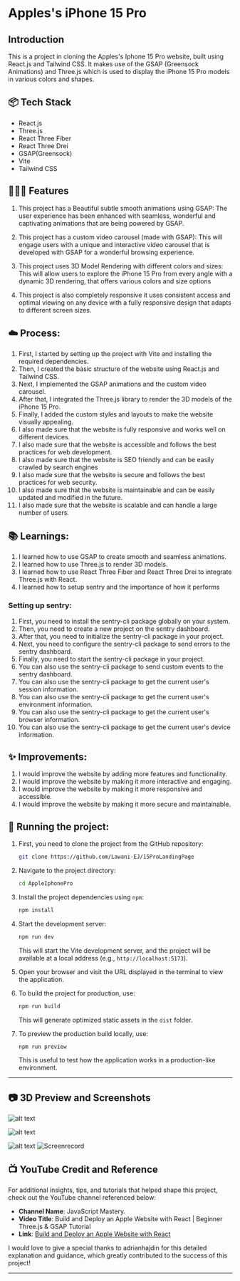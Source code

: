 # Apples's iPhone 15 Pro 
## Introduction
This is a project in cloning the Apples's Iphone 15 Pro website, built using React.js and Tailwind CSS. It makes use of the GSAP (Greensock Animations) and Three.js which is used to display the iPhone 15 Pro models in various colors and shapes.

## 📦 Tech Stack
- React.js
- Three.js
- React Three Fiber
- React Three Drei
- GSAP(Greensock)
- Vite
- Tailwind CSS

## 🧑🏿‍🍳 Features
1. This project has a Beautiful subtle smooth animations using GSAP: The user experience has been enhanced with seamless, wonderful and captivating animations that are being powered by GSAP.

2. This project has a custom video carousel (made with GSAP): This will engage users with a unique and interactive video carousel that is developed with GSAP for a wonderful browsing experience.

3. This project uses 3D Model Rendering with different colors and sizes: This will allow users to explore the iPhone 15 Pro from every angle with a dynamic 3D rendering, that offers various colors and size options

4. This project is also completely responsive it uses consistent access and optimal viewing on any device with a fully responsive design that adapts to different screen sizes.

## ☁️ Process:
1. First, I started by setting up the project with Vite and installing the required dependencies.
2. Then, I created the basic structure of the website using React.js and Tailwind CSS.
3. Next, I implemented the GSAP animations and the custom video carousel.
4. After that, I integrated the Three.js library to render the 3D models of the
iPhone 15 Pro.
5. Finally, I added the custom styles and layouts to make the website visually appealing.
6. I also made sure that the website is fully responsive and works well on different devices.
7. I also made sure that the website is accessible and follows the best practices for web development.
8. I also made sure that the website is SEO friendly and can be easily crawled by search engines
9. I also made sure that the website is secure and follows the best practices for web security.
10. I also made sure that the website is maintainable and can be easily updated and modified in
the future.
11. I also made sure that the website is scalable and can handle a large number of users.

## 📚 Learnings:
1. I learned how to use GSAP to create smooth and seamless animations.
2. I learned how to use Three.js to render 3D models.
3. I learned how to use React Three Fiber and React Three Drei to integrate Three.js with
React.
4. I learned how to setup sentry and the importance of how it performs 

### Setting up sentry:
1. First, you need to install the sentry-cli package globally on your system.
2. Then, you need to create a new project on the sentry dashboard.
3. After that, you need to initialize the sentry-cli package in your project.
4. Next, you need to configure the sentry-cli package to send errors to the sentry
dashboard.
5. Finally, you need to start the sentry-cli package in your project.
6. You can also use the sentry-cli package to send custom events to the sentry
dashboard.
7. You can also use the sentry-cli package to get the current user's session
information.
8. You can also use the sentry-cli package to get the current user's
environment information.
9. You can also use the sentry-cli package to get the current user's
browser information.
10. You can also use the sentry-cli package to get the current user's
device information.

## ✨ Improvements:
1. I would improve the website by adding more features and functionality.
2. I would improve the website by making it more interactive and engaging.
3. I would improve the website by making it more responsive and accessible.
4. I would improve the website by making it more secure and maintainable.


## 🚦 Running the project:
1. First, you need to clone the project from the GitHub repository:
   ```bash
   git clone https://github.com/Lawani-EJ/15ProLandingPage
   ```
2. Navigate to the project directory:
   ```bash
   cd AppleIphonePro
   ```
3. Install the project dependencies using `npm`:
   ```bash
   npm install
   ```
4. Start the development server:
   ```bash
   npm run dev
   ```
   This will start the Vite development server, and the project will be available at a local address (e.g., `http://localhost:5173`).

5. Open your browser and visit the URL displayed in the terminal to view the application.

6. To build the project for production, use:
   ```bash
   npm run build
   ```
   This will generate optimized static assets in the `dist` folder.

7. To preview the production build locally, use:
   ```bash
   npm run preview
   ```
   This is useful to test how the application works in a production-like environment.

---

## 📷 3D Preview and Screenshots 
![alt text](image.png)

![alt text](image-1.png)

![alt text](image-2.png)
![Screenrecord](screenrecord.gif)

## 📺 YouTube Credit and Reference  
For additional insights, tips, and tutorials that helped shape this project, check out the YouTube channel referenced below:  

- **Channel Name**: JavaScript Mastery.  
- **Video Title**: Build and Deploy an Apple Website with React | Beginner Three.js & GSAP Tutorial  
- **Link**: [Build and Deploy an Apple Website with React](https://youtu.be/kRQbRAJ4-Fs?si=Pig1Uh6s5ONej0VF)  

I would love to give a special thanks to adrianhajdin for this detailed explanation and guidance, which greatly contributed to the success of this project!  

---
